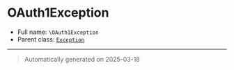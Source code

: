 
# OAuth1Exception





* Full name: `\OAuth1Exception`
* Parent class: [`Exception`](./Exception.md)






***
> Automatically generated on 2025-03-18
